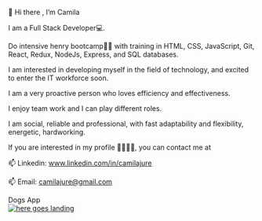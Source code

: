  👋 Hi there , I’m Camila
 
 I am a Full Stack Developer💻.
 
  Do intensive henry bootcamp🚀🚀 with training in HTML, CSS, JavaScript, Git, React, Redux, NodeJs, Express, and SQL databases.

 I am interested in developing myself in the field of technology, and excited to enter the IT workforce soon.
 
 I am a very proactive person who loves efficiency and effectiveness. 
 
 I enjoy team work and I can play different roles. 
 
 I am social, reliable and professional, with fast adaptability and flexibility, energetic, hardworking.

If you are interested in my profile 🙋‍♀️🙋‍♀️, you can contact me at

 📫 Linkedin: www.linkedin.com/in/camilajure
 
 📫 Email: camilajure@gmail.com
 
 
 
 
 
 Dogs  App
  <br/>
  <a href="https://github.com/camilajure/Dogs-App--Personal-Proyect"> <img src="https://user-images.githubusercontent.com/76502573/127785775-c753e874-5109-46c4-945d-de7411219a09.gif" alt="here goes landing" > </a>
 


<!---
camilajure/camilajure is a ✨ special ✨ repository because its `README.md` (this file) appears on your GitHub profile.
You can click the Preview link to take a look at your changes.
--->
